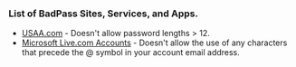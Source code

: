 ### List of BadPass Sites, Services, and Apps.

* [USAA.com](https://usaa.com) - Doesn't allow password lengths > 12.
* [Microsoft Live.com Accounts](https://accounts.live.com) - Doesn't allow the use of any characters that precede the @ symbol in your account email address.
